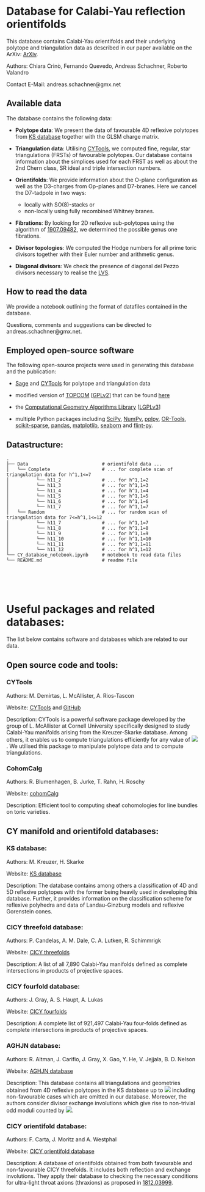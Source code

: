 # Database for Calabi-Yau reflection orientifolds

This database contains Calabi-Yau orientifolds and their underlying polytope and triangulation data as described in our paper available on the ArXiv: [ArXiv](https://arxiv.org).

Authors: Chiara Crinò, Fernando Quevedo, Andreas Schachner, Roberto Valandro

Contact E-Mail: &#97;&#110;&#100;&#114;&#101;&#97;&#115;&#46;&#115;&#99;&#104;&#97;&#99;&#104;&#110;&#101;&#114;&#64;&#103;&#109;&#120;&#46;&#110;&#101;&#116;

## Available data

The database contains the following data:

* <b>Polytope data</b>: We present the data of favourable 4D reflexive polytopes from [KS database](http://hep.itp.tuwien.ac.at/~kreuzer/CY/) together with the GLSM charge matrix.

* <b>Triangulation data</b>: Utilising [CYTools](https://cytools.liammcallistergroup.com), we computed fine, regular, star triangulations (FRSTs) of favourable polytopes. Our database contains information about the simplices used for each FRST as well as about the 2nd Chern class, SR ideal and triple intersection numbers.

* <b>Orientifolds</b>: We provide information about the O-plane configuration as well as the D3-charges from Op-planes and D7-branes. Here we cancel the D7-tadpole in two ways:
    - locally with SO(8)-stacks or 
    - non-locally using fully recombined Whitney branes.
    
* <b>Fibrations</b>: By looking for 2D reflexive sub-polytopes using the algorithm of [1907.09482](https://inspirehep.net/literature/1745921), we determined the possible genus one fibrations.

* <b>Divisor topologies</b>: We computed the Hodge numbers for all prime toric divisors together with their Euler number and arithmetic genus. 

* <b>Diagonal divisors</b>: We check the presence of diagonal del Pezzo divisors necessary to realise the [LVS](https://inspirehep.net/literature/676185).

## How to read the data

We provide a notebook outlining the format of datafiles contained in the database.

Questions, comments and suggestions can be directed to &#97;&#110;&#100;&#114;&#101;&#97;&#115;&#46;&#115;&#99;&#104;&#97;&#99;&#104;&#110;&#101;&#114;&#64;&#103;&#109;&#120;&#46;&#110;&#101;&#116;.


## Employed open-source software

The following open-source projects were used in generating this database and the publication: 

* [Sage](https://www.sagemath.org) and [CYTools](https://cytools.liammcallistergroup.com) for polytope and triangulation data

* modified version of [TOPCOM](http://www.rambau.wm.uni-bayreuth.de/TOPCOM/) [[GPLv2](http://www.gnu.org/licenses/gpl-2.0.html)] that can be found [here](https://github.com/LiamMcAllisterGroup/topcom)

* the [Computational Geometry Algorithms Library](https://www.cgal.org) [[LGPLv3](http://www.gnu.org/licenses/lgpl-3.0.html)]

* multiple Python packages including [SciPy](https://www.scipy.org/), [NumPy](https://numpy.org/), [pplpy](https://gitlab.com/videlec/pplpy), [OR-Tools](https://developers.google.com/optimization), [scikit-sparse](https://github.com/scikit-sparse/scikit-sparse), [pandas](https://pandas.pydata.org), [matplotlib](https://matplotlib.org), [seaborn](https://seaborn.pydata.org) and [flint-py](https://gitlab.com/alisianoi/flint-py).


## Datastructure:

    .
    ├── Data                           # orientifold data ...
    │   └── Complete                   # ... for complete scan of triangulation data for h^1,1<=7
    │          └── h11_2               # ... for h^1,1=2
    │          └── h11_3               # ... for h^1,1=3
    │          └── h11_4               # ... for h^1,1=4
    │          └── h11_5               # ... for h^1,1=5
    │          └── h11_6               # ... for h^1,1=6
    │          └── h11_7               # ... for h^1,1=7
    │   └── Random                     # ... for random scan of triangulation data for 7<=h^1,1<=12
    │          └── h11_7               # ... for h^1,1=7
    │          └── h11_8               # ... for h^1,1=8
    │          └── h11_9               # ... for h^1,1=9
    │          └── h11_10              # ... for h^1,1=10
    │          └── h11_11              # ... for h^1,1=11
    │          └── h11_12              # ... for h^1,1=12
    └── CY_database_notebook.ipynb     # notebook to read data files
    └── README.md                      # readme file
    

<br>
<br>
<br>

# Useful packages and related databases:

The list below contains software and databases which are related to our data.

## Open source code and tools:

### CYTools

Authors: M. Demirtas, L. McAllister, A. Rios-Tascon 

Website: [CYTools](https://cytools.liammcallistergroup.com) and [GitHub](https://github.com/LiamMcAllisterGroup/cytools)

Description: CYTools is a powerful software package developed by the group of L. McAllister at Cornell University specifically designed to study Calabi-Yau manifolds arising from the Kreuzer-Skarke database. Among others, it enables us to compute triangulations efficiently for any value of <img src="https://render.githubusercontent.com/render/math?math=\color{white}h^{1,1}\leq 491">. We utilised this package to manipulate polytope data and to compute triangulations.


### CohomCalg

Authors: R. Blumenhagen, B. Jurke, T. Rahn, H. Roschy

Website: [cohomCalg](https://github.com/BenjaminJurke/cohomCalg)

Description: Efficient tool to computing sheaf cohomologies for line bundles on toric varieties.


## CY manifold and orientifold databases:

### KS database:

Authors: M. Kreuzer, H. Skarke

Website: [KS database](http://hep.itp.tuwien.ac.at/~kreuzer/CY/)

Description: The database contains among others a classification of 4D and 5D reflexive polytopes with the former being heavily used in developing this database. Further, it provides information on the classification scheme for reflexive polyhedra and data of Landau-Ginzburg models and reflexive Gorenstein cones. 

### CICY threefold database:

Authors: P. Candelas, A. M. Dale, C. A. Lutken, R. Schimmrigk

Website: [CICY threefolds](http://www-thphys.physics.ox.ac.uk/projects/CalabiYau/cicylist/)

Description: A list of all 7,890 Calabi-Yau manifolds defined as complete intersections in products of projective spaces.

### CICY fourfold database:

Authors: J. Gray, A. S. Haupt, A. Lukas

Website: [CICY fourfolds](http://www-thphys.physics.ox.ac.uk/projects/CalabiYau/Cicy4folds/index.html)

Description: A complete list of 921,497 Calabi-Yau four-folds defined as complete intersections in products of projective spaces.

### AGHJN database:

Authors: R. Altman, J. Carifio, J. Gray, X. Gao, Y. He, V. Jejjala, B. D. Nelson 

Website: [AGHJN database](http://www.rossealtman.com/toriccy/)

Description: This database contains all triangulations and geometries obtained from 4D reflexive polytopes in the KS database up to <img src="https://render.githubusercontent.com/render/math?math=\color{white}h^{1,1}=6"> including non-favourable cases which are omitted in our database. Moreover, the authors consider divisor exchange involutions which give rise to non-trivial odd moduli counted by <img src="https://render.githubusercontent.com/render/math?math=\color{white}h^{1,1}_{-}">.

### CICY orientifold database:

Authors: F. Carta, J. Moritz and A. Westphal 

Website: [CICY orientifold database](https://www.desy.de/~westphal/orientifold_webpage/cicy_orientifolds.html)

Description: A database of orientifolds obtained from both favourable and non-favourable CICY threefolds. It includes both reflection and exchange involutions. They apply their database to checking the necessary conditions for ultra-light throat axions (thraxions) as proposed in [1812.03999](https://arxiv.org/abs/1812.03999).


